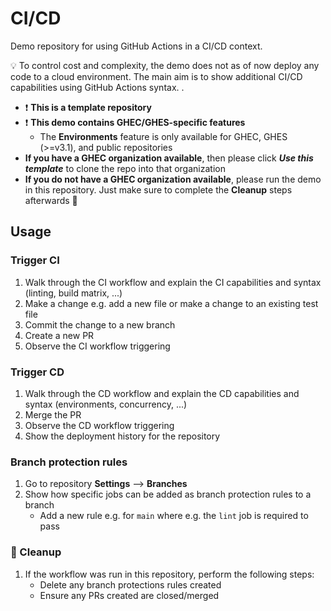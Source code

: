 # CI/CD

Demo repository for using GitHub Actions in a CI/CD context.

:bulb: To control cost and complexity, the demo does not as of now deploy any code to a cloud environment. The main aim is to show additional CI/CD capabilities using GitHub Actions syntax. .

- :exclamation: **This is a template repository**
- :exclamation: **This demo contains GHEC/GHES-specific features**
  - The **Environments** feature is only available for GHEC, GHES (>=v3.1), and public repositories
- **If you have a GHEC organization available**, then please click ***Use this template*** to clone the repo into that organization
- **If you do not have a GHEC organization available**, please run the demo in this repository. Just make sure to complete the **Cleanup** steps afterwards :house_with_garden:

## Usage 

### Trigger CI 

1. Walk through the CI workflow and explain the CI capabilities and syntax (linting, build matrix, ...)
1. Make a change e.g. add a new file or make a change to an existing test file
1. Commit the change to a new branch
1. Create a new PR
1. Observe the CI workflow triggering

### Trigger CD 

1. Walk through the CD workflow and explain the CD capabilities and syntax (environments, concurrency, ...)
1. Merge the PR
1. Observe the CD workflow triggering
1. Show the deployment history for the repository

### Branch protection rules

1. Go to repository **Settings** --> **Branches**
1. Show how specific jobs can be added as branch protection rules to a branch
    - Add a new rule e.g. for `main` where e.g. the `lint` job is required to pass

### :house_with_garden: Cleanup

1. If the workflow was run in this repository, perform the following steps:
    - Delete any branch protections rules created
    - Ensure any PRs created are closed/merged
